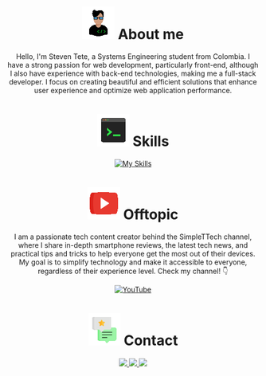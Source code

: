 <h1 align="center">
<img src="./src/about-me.gif">
About me</h1>
<p align="center">Hello, I'm Steven Tete, a Systems Engineering student from Colombia. I have a strong passion for web development, particularly front-end, although I also have experience with back-end technologies, making me a full-stack developer. I focus on creating beautiful and efficient solutions that enhance user experience and optimize web application performance.</p>



<h1 align="center">
<img src="./src/skills.gif">
Skills
</h1>
<div align="center">

[![My Skills](https://skillicons.dev/icons?i=figma,html,css,js,tailwind,react,astro,nodejs,bun,express,mysql,php,python,net,git)](https://skillicons.dev)
</div>

<h1 align="center">
<img src="./src/offtopic.gif">
Offtopic
</h1>
<p align="center">I am a passionate tech content creator behind the SimpleTTech channel, where I share in-depth smartphone reviews, the latest tech news, and practical tips and tricks to help everyone get the most out of their devices. My goal is to simplify technology and make it accessible to everyone, regardless of their experience level. Check my channel! 👇</p>

<div align="center">
<a href="https://www.youtube.com/@SimpleTTech">
<img src="https://img.shields.io/badge/YouTube-%23FF0000.svg?style=for-the-badge&logo=YouTube&logoColor=white" alt="YouTube">
</a>
</div>

<h1 align="center">
<img src="./src/contact.gif">
Contact
</h1>
<div align="center">

  <a href="https://www.linkedin.com/in/steventete/">
  <img src="https://skillicons.dev/icons?i=linkedin">
  </a>

  <a href="mailto:tetesteven37@gmail.com">
  <img src="https://skillicons.dev/icons?i=gmail">
  </a>

  <a href="https://www.instagram.com/steventetev">
  <img src="https://skillicons.dev/icons?i=instagram">
</div>